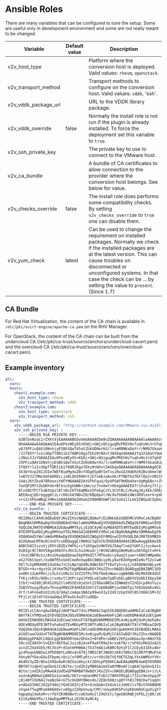 # Ansible Roles

There are many variables that can be configured to tune the setup.
Some are useful only in development environment and some are not really meant
to be changed.

| Variable                       | Default value | Description                                                                                                                   |
| -----------------------------  | ------------- | ----------------------------------------------------------------------------------------------------------------------------- |
| v2v_host_type                  |               | Platform where the conversion host is deployed. Valid values: `rhevm`, `openstack`.                                           |
| v2v_transport_method           |               | Transport methods to configure on the conversion host. Valid values: `vddk`, 'ssh`.                                           |
| v2v_vddk_package_url           |               | URL to the VDDK library package.                                                                                              |
| v2v_vddk_override              | false         | Normally the install role is not run if the plugin is already installed. To force the deployment set this variable to `true`. |
| v2v_ssh_private_key            |               | The private key to use to connect to the VMware host.                                                                         |
| v2v_ca_bundle                  |               | A bundle of CA certificates to allow connection to the provider where the conversion host belongs. See below for value.       | 
| v2v_checks_override            | false         | The install role does performs some compatibility checks. By setting `v2v_checks_override` to `true` one can disable them.    |
| v2v_yum_check                  | latest        | Can be used to change the requirement on installed packages. Normally we check if the installed packages are at the latest version. This can cause troubles on disconnected or unconfigured systems. In that case the check can be ... by setting the value to `present`. (Since 1.7) |

## CA Bundle

For Red Hat Virtualization, the content of the CA chain is available in
`/etc/pki/ovirt-engine/apache-ca.pem` on the RHV Manager.

For OpenStack, the content of the CA chain can be built from the
undercloud CA (/etc/pki/ca-trust/source/anchors/undercloud-cacert.pem) and
the overcloud CA (/etc/pki/ca-trust/source/anchors/overcloud-cacert.pem).


## Example inventory

```yaml
all:
  vars:
  hosts:
    chost1.example.com:
      v2v_host_type: rhevm
      v2v_transport_method: vddk
    chost2.example.com:
      v2v_host_type: openstack
      v2v_transport_method: ssh
  vars:
    v2v_vddk_package_url: "http://content.example.com/VMware-vix-disklib-6.5.2-6195444.x86_64.tar.gz"
    v2v_ssh_private_key: |
      -----BEGIN RSA PRIVATE KEY-----
      b3BlbnNzaC1rZXktdjEAAAAABG5vbmUAAAAEbm9uZQAAAAAAAAABAAAAlwAAAAdzc2gtcn
      NhAAAAAwEAAQAAAIEAuUPezWEyOS+KbDj+GWjvQUjgugMvPREhHsTuqhvNs3rU7qkQYit6
      y8J5PFiuQAViDNvhjyESBh1QwT45utZUkUD0wrHJ/lrxmM9NKaDaYr/rNM97Gkao8Jp9aq
      /1IfQXYrlxIcdOpTTQRIib1f0QR1Rgo7Ekz0tNXvt3AXbqo98AAAIYq1X3AatV9wEAAAAH
      c3NoLXJzYQAAAIEAuUPezWEyOS+KbDj+GWjvQUjgugMvPREhHsTuqhvNs3rU7qkQYit6y8
      J5PFiuQAViDNvhjyESBh1QwT45utZUkUD0wrHJ/lrxmM9NKaDaYr/rNM97Gkao8Jp9aq/1
      IfQXYrlxIcdOpTTQRIib1f0QR1Rgo7Ekz0tNXvt3AXbqo98AAAADAQABAAAAgQCBjwQVrn
      4X3bY4vpZ8IJUIm7WEf8ueMgduZBvfXDg65pBYImTxsiRasDJmUEHzRZBvG6melWrsWb3q
      leB7V32lMNxXmFAORELLjo0LQUIROH+YjETxmEzaAvGK/PfNDTXuTKFlRp2+VMJIF+S0V/
      S4AsJ6YZkxH78RoexiYHFYMQAAAEEAtGPkFquU/Qy4POAf9HOb4Xe+dgMgENs+rZV3gzeD
      7wnQP1M7sZwGKhde+BlhiuSgkUW6+2Am/ui7nvOwt+9begAAAEEA7r1VsA+y7tljxwHWYT
      8lx5NIfFCfIaB3VpvlBltBxI0T56qMBxVIPoEgCcFL3CVtRLZ/KukgJKiXEk/EREgNFwAA
      AEEAxqjQUreggg6tzLrrDOchATWDxZH/KBpOpalrWc9afbDAbiOWidR9lex+X+pXHa1kYM
      ++vZcXPGeWRqLYHReseQAAAB9mZHVwb250QHNhbWFlbC5ob21lLmV2ZW5pdC5pbmZvAQI=
      -----END RSA PRIVATE KEY-----
    v2v_ca_bundle: |
      -----BEGIN TRUSTED CERTIFICATE-----
      MIIDNzCCAh8CAQEwDQYJKoZIhvcNAQELBQAwYjELMAkGA1UEBhMCVVMxCzAJBgNV
      BAgMAk5DMRAwDgYDVQQHDAdSYWxlaWdoMRAwDgYDVQQKDAdSZWQgSEF0MQswCQYD
      VQQLDAJRRTEVMBMGA1UEAwwMMTkyLjE2OC4yNC4yMB4XDTE4MTEwODIyMzg0MVoX
      DTE5MTEwODIyMzg0MVowYTELMAkGA1UEBhMCVVMxCzAJBgNVBAgMAk5DMRAwDgYD
      VQQHDAdSYWxlaWdoMRAwDgYDVQQKDAdSZWQgSEF0MQswCQYDVQQLDAJRRTEUMBIG
      A1UEAwwLMTAuOC4xOTcuODQwggEiMA0GCSqGSIb3DQEBAQUAA4IBDwAwggEKAoIB
      AQDCh0IIszxUjiR5YiBZDzYWFKircfiKXgw2o9K5V6J5Aqflnm2tUHl1jtucAwsk
      EoDIgc9Cf8UVS8gw5KBIFxJKnILhu1HGud/jrNtNZuBOq1WeMa8suSKSOg1tvH+k
      ltbzLMBFBz1x/AnzUkadpQQeaw58pP8kQIT/MTkw9i+yEwq2tjwer+806tWMpm0e
      eG27UbCVpel/ex6WTR5sUe0lmoRoVwpBkC0WQsip9Ly8aY0ZeHgnWIeNvf52olwW
      hEl7LhpRMUH0E24uEAo7+ChiNp7q640L0QWcEDfTYEwTyS+zy1/n0S0EWohWLyxR
      B7GDr+4z+dgztGCjKtKmTN2fAgMBAAEwDQYJKoZIhvcNAQELBQADggEBAIBMl35D
      onOMr1ZuKFMnl/x3LhJihRL5c1XZ2VTPx7P6fOeEoWwocuqW40BE+HLMXX9K4dUI
      fYEi/vRSh/8Obcirvobztl2KPripo1PXOLx82a8eTpQFubELqBKVVSUQkIIKpyIW
      Itbf/+4I08j9hXG1XGZtla05SEx9je5ntZI9DwsNRIe3ZNWeEoTZnG5cpXKoTuiv
      ZSBZV5uygZ6yGv7hnoqVRNXZP4OKE0ZdVt1TxbO0dBPjav6NdTpi7e9ZmVGKv9Xi
      drf/14FoGeDsU2zXLQ/UAqlzaAqx1NAtp99wnX3yI2dXJzGpVXdl0SJU6Hi5M+32
      PFjCzC1Et4Yl6sUwDQwLMTAuOC4xOTcuODQ=
      -----END TRUSTED CERTIFICATE-----
      -----BEGIN TRUSTED CERTIFICATE-----
      MIIDlzCCAn+gAwIBAgIJAOP7AaT7dsLYMA0GCSqGSIb3DQEBCwUAMGIxCzAJBgNV
      BAYTAlVTMQswCQYDVQQIDAJOQzEQMA4GA1UEBwwHUmFsZWlnaDEQMA4GA1UECgwH
      UmVkIEhBdDELMAkGA1UECwwCUUUxFTATBgNVBAMMDDE5Mi4xNjguMjQuMjAeFw0x
      ODExMDUyMTE3NTFaFw0xOTExMDUyMTE3NTFaMGIxCzAJBgNVBAYTAlVTMQswCQYD
      VQQIDAJOQzEQMA4GA1UEBwwHUmFsZWlnaDEQMA4GA1UECgwHUmVkIEhBdDELMAkG
      A1UECwwCUUUxFTATBgNVBAMMDDE5Mi4xNjguMjQuMjCCASIwDQYJKoZIhvcNAQEB
      BQADggEPADCCAQoCggEBAODRYemzQhGx2+8t0Peru6BEv2EFpxGKbav5p+6NzFXb
      50ccUIXA59+5vEEUr8EF8aCJuizBjAskPXwAT89qlbrsxKfN/r/xFOGvMkQ3xA2S
      ucnZCZXaVGkk/KC3VzPrd3atmPHWmAjTb37m4b1vKBRC9zh1F1l2CEyb31Eku4br
      gi4PwqoUQWIwiXPhD88YLuRKxdc079j7NRICBfJN68tzK81TW9cCQiOR7PdMuPzm
      h9nyNfYDeuGOuIFbpmL+8cLCofdMlyKtz/v+Y8s5bTtEf0ETG3qLYXskWM5nYYK+
      AkdKV3yZDrBha1X9Qo8wRcNZUas0kycXtZOXspPQ9AkCAwEAAaNQME4wHQYDVR0O
      BBYEFJzqK4CnpGbnQJIsN2te/jndZk2yMB8GA1UdIwQYMBaAFJzqK4CnpGbnQJIs
      N2te/jndZk2yMAwGA1UdEwQFMAMBAf8wDQYJKoZIhvcNAQELBQADggEBAJs+irLk
      osXnAqN8HwCp8NFGo2armdb/HE7v+qUanHRFfxDJJ70KhTM2gEi732u19oxhpgJP
      LNj40fC6U6A17oeNzGk+U75cOnbHY0Wovdo/2E8n508zsg0f+h8170QCKwf1qqd+
      o+AbxDIH6C262pF4AGjYQxK302Xj4Te+XckQa6nIX4xk1xJeHEzlxfBcV3h6BQH8
      sVqekffwgMFam9A66Ovcx8QgzZ2HpVnuq/CMY/sUxp0dK5PsnpKbUm6UCqaXigY7
      hgpqdqIdwkeR+c+fbYZKXBOBotCcmEXoHuIlZ9GhIti7gwSBSRWEjkPEL2j8R/zK
      k2ikyNbbVRx/13AwDgwMMTkyLjE2OC4yNC4y
      -----END TRUSTED CERTIFICATE-----
```
